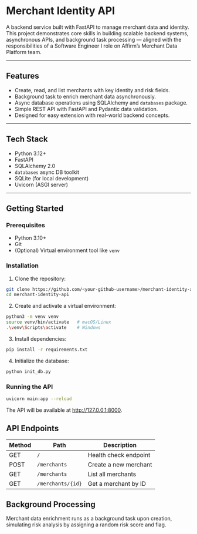 # Merchant Identity API

A backend service built with FastAPI to manage merchant data and identity.  
This project demonstrates core skills in building scalable backend systems, asynchronous APIs, and background task processing — aligned with the responsibilities of a Software Engineer I role on Affirm’s Merchant Data Platform team.

---

## Features

- Create, read, and list merchants with key identity and risk fields.
- Background task to enrich merchant data asynchronously.
- Async database operations using SQLAlchemy and `databases` package.
- Simple REST API with FastAPI and Pydantic data validation.
- Designed for easy extension with real-world backend concepts.

---

## Tech Stack

- Python 3.12+
- FastAPI
- SQLAlchemy 2.0
- `databases` async DB toolkit
- SQLite (for local development)
- Uvicorn (ASGI server)

---

## Getting Started

### Prerequisites

- Python 3.10+
- Git
- (Optional) Virtual environment tool like `venv`

### Installation

1. Clone the repository:

````bash
git clone https://github.com/<your-github-username>/merchant-identity-api.git
cd merchant-identity-api
````

2. Create and activate a virtual environment:

````bash
python3 -m venv venv
source venv/bin/activate   # macOS/Linux
.\venv\Scripts\activate    # Windows
````

3. Install dependencies:

````bash
pip install -r requirements.txt
````

4. Initialize the database:

````bash
python init_db.py
````

### Running the API

````bash
uvicorn main:app --reload
````
The API will be available at http://127.0.0.1:8000.

## API Endpoints

| Method | Path              | Description                   |
|--------|-------------------|------------------------------|
| GET    | `/`               | Health check endpoint         |
| POST   | `/merchants`      | Create a new merchant         |
| GET    | `/merchants`      | List all merchants            |
| GET    | `/merchants/{id}` | Get a merchant by ID          |

## Background Processing

Merchant data enrichment runs as a background task upon creation, simulating risk analysis by assigning a random risk score and flag.

